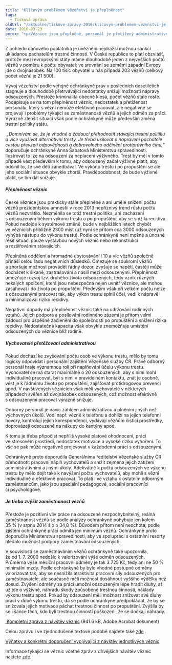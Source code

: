 ```yaml
---
title: "Klíčovým problémem vězeňství je přeplněnost"
tags:
  - Tisková zpráva
oldUrl: "/aktualne/tiskove-zpravy-2016/klicovym-problemem-vezenstvi-je-preplnenost"
date: 2016-03-23
perex: "<p>Věznice jsou přeplněné, personál je přetížený administrativními úkoly a nemůže se dostatečně věnovat práci s odsouzenými. S tím pak souvisí řada dalších problémů, které ve výsledku snižují možnosti nápravy odsouzených. Takové jsou hlavní závěry návštěv veřejné ochránkyně práv ve věznicích.</p>"
---
```


<!-- imported from the old website -->

<p>Z pohledu daňového poplatníka je uvěznění nejdražší možnou sankcí ukládanou pachatelům trestné činnosti. V České republice to platí obzvlášť, protože mezi evropskými státy máme dlouhodobě jeden z nejvyšších počtů vězňů v poměru k počtu obyvatel; ve srovnání se zeměmi západní Evropy jde o dvojnásobek. Na 100 tisíc obyvatel u nás připadá 203 vězňů (celkový počet vězňů je 21 500).  </p><p>Vývoj vězeňství podle veřejné ochránkyně práv v posledních desetiletích stagnuje a dlouhodobě přetrvávající nedostatky snižují možnosti nápravy odsouzených. Přestože kriminalita obecně klesá, počet vězňů stále roste. Podepisuje se na tom přeplněnost věznic, nedostatek a přetíženost personálu, který s vězni nemůže efektivně pracovat, ale negativně se projevují i problémy týkající se zaměstnanosti vězňů a jejich odměn za práci. Výrazně zlepšit situaci však podle ochránkyně může především změna trestní politiky státu.</p><p><i> „Domnívám se, že je vhodné a žádoucí přehodnotit stávající trestní politiku a více využívat alternativní tresty. Je třeba usilovat o napravení pachatele cestou převzetí odpovědnosti a dobrovolného odčinění protiprávního činu,“</i> doporučuje ochránkyně Anna Šabatová Ministerstvu spravedlnosti. Ilustrovat to lze na odsouzení za neplacení výživného. Trest by měl v tomto případě vést především k tomu, aby odsouzený začal výživné platit, aby odčinil to, že své děti zanedbával. Ve výkonu trestu i po propuštění se ale jeho sociální situace obvykle zhorší. Pravděpodobnost, že bude výživné platit, se tím dál snižuje. </p><h5>Přeplněnost věznic</h5><p>České věznice jsou prakticky stále přeplněné a ani umělé snížení počtu vězňů prezidentskou amnestií v roce 2013 nepříznivý trend růstu počtu vězňů nezvrátilo. Nezměnila se totiž trestní politika, ani zacházení s odsouzeným během výkonu trestu a po propuštění, aby se snížila recidiva. Pokud nedojde k systémové změně, bude v nejbližších letech chybět ve věznicích přibližně 2300 míst (už nyní se přitom cca 3000 odsouzených vyhýbá nástupu do výkonu trestu). Podle ochránkyně není možné a únosné řešit situaci pouze výstavbou nových věznic nebo rekonstrukcí a rozšiřováním stávajících.</p><p>Přeplněná oddělení a hromadné ubytovávání i 10 a víc vězňů společně přináší celou řadu negativních důsledků. Omezuje se soukromí vězňů a zhoršuje možnost provádět řádný dozor, zvyšuje se napětí, častěji může docházet k šikaně, zastrašování a násilí mezi odsouzenými. Přeplněnost umožňuje rozvoj tzv. druhého života odsouzených, tedy vznik různých nekalých spolčení, která jsou nebezpečná nejen uvnitř věznice, ale mohou zasahovat i do života po propuštění. Především však při velkém počtu nelze s odsouzenými pracovat tak, aby výkon trestu splnil účel, vedl k nápravě a minimalizoval riziko recidivy.</p><p>Negativní dopady má přeplněnost věznic také na udržování rodinných vztahů. Jejich podpora a posilování rodinného zázemí je přitom velmi žádoucí pro úspěšné začlenění do společnosti po propuštění a snížení rizika recidivy. Nedostatečná kapacita však obvykle znemožňuje umístění odsouzených do věznice blíž rodině.</p><h5>Vychovatelé přetěžovaní administrativou</h5><p>Pokud dochází ke zvyšování počtu osob ve výkonu trestu, mělo by tomu logicky odpovídat i personální zajištění Vězeňské služby ČR. Právě odborný personál hraje významnou roli při naplňování účelu výkonu trestu. Vychovatel se má starat maximálně o 20 odsouzených, aby s nimi mohl individuálně pracovat, být s nimi v pravidelném kontaktu, znát je osobně, vést je k řádnému životu po propuštění, zajišťovat protidrogovou prevenci apod. V navštívených věznicích však měli vychovatelé v některých případech svěřen až dvojnásobek odsouzených, což možnost efektivně s odsouzenými pracovat výrazně snižuje. </p><p>Odborný personál je navíc zahlcen administrativou a plněním jiných než výchovných úkolů. Vodí např. vězně k telefonu a dohlíží na jejich telefonní hovory, kontrolují jejich korespondenci, vydávají vězňům čisticí prostředky, doprovázejí odsouzené na nákupy do kantýny apod.</p><p>K tomu je třeba připočíst nepříliš vysoké platové ohodnocení, práci ve stresovém prostředí, nedostatek motivace a vysoké riziko vyhoření. To vše se pak může negativně projevovat v každodenní práci s odsouzenými. </p><p>Ochránkyně proto doporučila Generálnímu ředitelství Vězeňské služby ČR přehodnotit pracovní náplň vychovatelů a snížit zejména jejich zatížení administrativními a jinými úkoly. Adekvátně k počtu odsouzených ve výkonu trestu by mělo dojít také k navýšení počtu vychovatelů, aby mohli s vězni individuálně a efektivně pracovat. To platí i ve vztahu k ostatním odborným zaměstnancům, jako jsou speciální pedagogové, sociální pracovníci či psychologové.</p><h5>Je třeba zvýšit zaměstnanost vězňů</h5><p>Přestože je pozitivní vliv práce na odsouzené nezpochybnitelný, reálná zaměstnanost vězňů se podle analýzy ochránkyně pohybuje jen kolem 35 % (v srpnu 2014 šlo o 34,8 %). Důvodem přitom není neochota; podle zjištění ochránkyně práci odmítá jen minimum vězňů. Ochránkyně proto doporučila Ministerstvu spravedlnosti, aby ve spolupráci s ostatními resorty hledalo možnost podpory zaměstnávání odsouzených. </p> <p>V souvislosti se zaměstnáváním vězňů ochránkyně také upozornila, že od 1. 7. 2000 nedošlo k valorizování výše odměn odsouzených. Průměrná výše měsíční pracovní odměny je tak 3 725 Kč, tedy ani ne 50 % minimální mzdy. Podle ochránkyně by bylo vhodné postupně odměny valorizovat tak, aby se nesnížila atraktivita pracovní síly odsouzených pro zaměstnavatele, ale současně měli možnost dosáhnout vyššího výdělku než dosud. Zvýšení odměny za práci umožní odsouzeným lépe hradit dluhy, ať už jde o výživné, náhradu škody způsobené trestnou činností, náklady výkonu trestu apod. Pokud by odsouzení měli možnost snižovat své dluhy prací v době výkonu trestu, dá se podle ochránkyně předpokládat, že by se snižovala jejich motivace páchat trestnou činnost po propuštění. Zvýšila by se i šance těch, kdo byli trestnou činností poškozeni, že se dočkají náhrady.</p><p><a title="Otevření do nového okna" href="/uploads-import/ochrana_osob/ZARIZENI/Veznice/Veznice-2016.pdf" target="_blank"><img alt="" src="https://www.ochrance.cz/typo3/ext/od_linkdesc/icons/pdf.gif" class="od_linkdesc_icon" /> Kompletní zpráva z návštěv věznic</a> (941.6 kB, Adobe Acrobat dokument)</p><p>Celou zprávu i ve zjednodušené textové podobě najdete také <a title="Otevření do nového okna" href="http://eso.ochrance.cz/Nalezene/Edit/3802" target="_blank">zde</a> <img alt="" src="https://www.ochrance.cz/typo3/ext/od_linkdesc/icons/external.gif" class="od_linkdesc_icon_external" />.</p><p><a title="Otevření do nového okna" href="http://eso.ochrance.cz/Nalezene/Edit/3762" target="_blank">Výňatky a konkrétní doporučení vyplývající z návštěv jednotlivých věznic</a> <img alt="" src="https://www.ochrance.cz/typo3/ext/od_linkdesc/icons/external.gif" class="od_linkdesc_icon_external" /></p><p>Informace týkající se věznic včetně zpráv z dřívějších návštěv věznic najdete <a href="https://www.ochrance.cz/ochrana-osob-omezenych-na-svobode/zarizeni/veznice/">zde</a>.</p>
